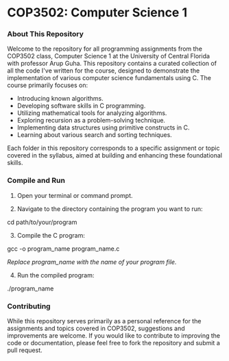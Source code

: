 # COP3502: Computer Science 1 

### About This Repository

Welcome to the repository for all programming assignments from the COP3502 class, Computer Science 1 at the University of Central Florida with professor Arup Guha. This repository contains a curated collection of all the code I've written for the course, designed to demonstrate the implementation of various computer science fundamentals using C. The course primarily focuses on:

- Introducing known algorithms.
- Developing software skills in C programming.
- Utilizing mathematical tools for analyzing algorithms.
- Exploring recursion as a problem-solving technique.
- Implementing data structures using primitive constructs in C.
- Learning about various search and sorting techniques.

Each folder in this repository corresponds to a specific assignment or topic covered in the syllabus, aimed at building and enhancing these foundational skills.

### Compile and Run

1. Open your terminal or command prompt.

2. Navigate to the directory containing the program you want to run:

 cd path/to/your/program

3. Compile the C program:

 gcc -o program_name program_name.c

 _Replace program_name with the name of your program file._

4. Run the compiled program:

 ./program_name


### Contributing

While this repository serves primarily as a personal reference for the assignments and topics covered in COP3502, suggestions and improvements are welcome. If you would like to contribute to improving the code or documentation, please feel free to fork the repository and submit a pull request.
